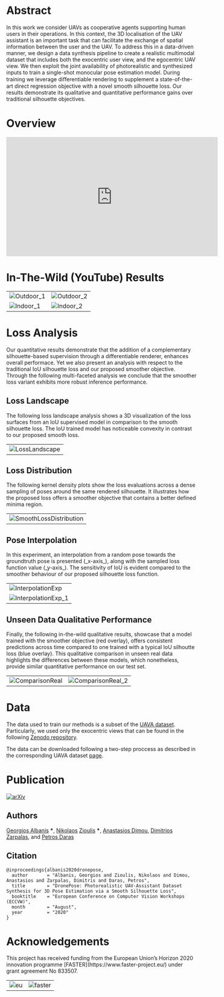 <h1 id="abstract">Abstract</h1>
 In this work we consider UAVs as cooperative agents supporting human users in their operations. In this context, 
 the 3D localisation of the UAV assistant is an important task that can facilitate the exchange of spatial information between the user and the UAV. 
 To address this in a data-driven manner, we design a data synthesis pipeline to create a realistic multimodal dataset that includes both the exocentric user view,
 and the egocentric UAV view. We then exploit the joint availability of photorealistic and synthesized inputs to train a single-shot monocular pose estimation model.
 During training we leverage diﬀerentiable rendering to supplement a state-of-the-art direct regression objective with a novel smooth silhouette loss.
 Our results demonstrate its qualitative and quantitative performance gains over traditional silhouette objectives.

<h1 id="overview">Overview</h1>

<iframe width="560" height="315" src="https://www.youtube.com/embed/dSbeu238I-I" frameborder="0" allow="accelerometer; autoplay; encrypted-media; gyroscope; picture-in-picture" allowfullscreen></iframe>

<h1>In-The-Wild (YouTube) Results</h1>
<table>
<tr>
<td>
<img src="./assets/images/Outdoor_1.gif" alt="Outdoor_1">
</td>
<td>
<img src="./assets/images/Outdoor_2.gif" alt="Outdoor_2">
</td>
</tr>
<tr>
<td>
<img src="./assets/images/Indoor_1.gif" alt="Indoor_1">
</td>
<td>
<img src="./assets/images/Indoor_2.gif" alt="Indoor_2">
</td>
</tr>
</table>
<h1> Loss Analysis </h1>
Our quantitative results demonstrate that the addition of a complementary silhouette-based supervision through a differentiable renderer, enhances overall performace.
Yet we also present an analysis with respect to the traditional IoU silhouette loss and our proposed smoother objective. 
Through the following multi-faceted analysis we conclude that the smoother loss variant exhibits more robust inference performance.
<h2> Loss Landscape </h2>
The following loss landscape analysis shows a 3D visualization of the loss surfaces from an IoU supervised model in comparison to the smooth silhouette loss.
The IoU trained model has noticeable convexity in contrast to our proposed smooth loss.
<table>
<tr>
<td>
<img src="./assets/images/LossLandscape.png" alt="LossLandscape">
</td>
</tr>
</table>
<h2> Loss Distribution </h2>
The following kernel density plots show the loss evaluations across a dense sampling of poses around the same rendered silhouette.
It illustrates how the proposed loss offers a smoother objective that contains a better defined minima region.
<table>
<tr>
<td>
<img src="./assets/images/smooth_loss.png" alt="SmoothLossDistribution">
</td>
</tr>
</table>
<h2> Pose Interpolation </h2>
In this experiment, an interpolation from a random pose towards the groundtruth pose is presented (_x-axis_), along with the sampled loss function value (_y-axis_).
The sensitivity of IoU is evident compared to the smoother behaviour of our proposed silhouette loss function.
<table>
<tr>
<td>
<img src="./assets/images/InterpolationExp.png" alt="InterpolationExp">
</td>
</tr>
<tr>
<td>
<img src="./assets/images/losses_lerp_1.gif" alt="InterpolationExp_1">
</td>
</tr>
</table>
<h2> Unseen Data Qualitative Performance </h2>
Finally, the following in-the-wild qualitative results, showcase that a model trained with the smoother objective (red overlay), offers consistent predictions across time compared to one trained with a typical IoU silhoutte loss (blue overlay). 
This qualitative comparison in unseen real data highlights the differences between these models, which nonetheless, provide similar quantitative performance on our test set. 
<table>
<tr>
<td>
<img src="./assets/images/IoUvsSmoothLoss_v1.gif" alt="ComparisonReal">
</td>
<td>
<img src="./assets/images/IoUvsSmoothLoss_v2.gif" alt="ComparisonReal_2">
</td>
</tr>
</table>

 <h1> Data </h1>
 
The data used to train our methods is a subset of the <a href="https://vcl3d.github.io/UAVA/">UAVA dataset</a>. 
Particularly, we used only the exocentric views that can be found in the following <a href="https://zenodo.org/record/3994337#.Xz_ruzVoSUk">Zenodo repository</a>.

The data can be downloaded following a two-step proccess as described in the corresponding UAVA dataset [page](https://vcl3d.github.io/UAVA/#Usage).

<h1> Publication </h1>

<p><a href="https://arxiv.org/pdf/2008.08823.pdf"><img src="./assets/images/PaperImage.png" title="arXiv paper link" alt="arXiv"></a></p>

<h2> Authors </h2>

<p><a href="https://github.com/tzole1155">Georgios Albanis</a> <strong>*</strong>, <a href="https://github.com/zokin">Nikolaos</a> <a href="https://github.com/zuru">Zioulis</a> <strong>*</strong>, <a href="https://www.iti.gr/iti/people/Anastasios_Dimou.html">Anastasios Dimou</a>, <a href="https://www.iti.gr/iti/people/Dimitrios_Zarpalas.html">Dimitrios Zarpalas</a>, and <a href="https://www.iti.gr/iti/people/Petros_Daras.html">Petros Daras</a></p>

<h2> Citation </h2>

```
@inproceedings{albanis2020dronepose,
  author       = "Albanis, Georgios and Zioulis, Nikolaos and Dimou, Anastasios and Zarpalas, Dimitris and Daras, Petros",
  title        = "DronePose: Photorealistic UAV-Assistant Dataset Synthesis for 3D Pose Estimation via a Smooth Silhouette Loss",
  booktitle    = "European Conference on Computer Vision Workshops (ECCVW)",
  month        = "August",
  year         = "2020"
}
```

<h1> Acknowledgements </h1>
This project has received funding from the European Union’s Horizon 2020 innovation programme [FASTER](https://www.faster-project.eu/) under grant agreement No 833507.

<table>
<tr>
<td>
<img src="./assets/images/eu.png" alt="eu">
</td>
<td>
<img src="./assets/images/faster.png" alt="faster">
</td>
</tr>
</table>

<!--![eu](./assets/images/eu.png){:width="150px"} ![faster](./assets/images/faster.png){:width="150px"}-->
